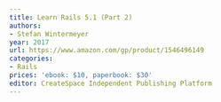 ```yaml
---
title: Learn Rails 5.1 (Part 2)
authors:
- Stefan Wintermeyer
year: 2017
url: https://www.amazon.com/gp/product/1546496149
categories:
- Rails
prices: 'ebook: $10, paperbook: $30'
editor: CreateSpace Independent Publishing Platform
---
```


